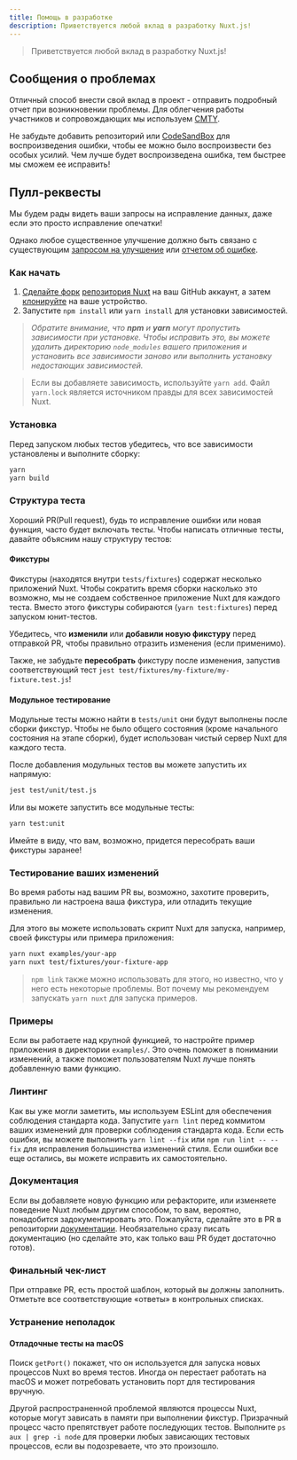 ```yaml
---
title: Помощь в разработке
description: Приветствуется любой вклад в разработку Nuxt.js!
---
```


> Приветствуется любой вклад в разработку Nuxt.js!

## Сообщения о проблемах

Отличный способ внести свой вклад в проект - отправить подробный отчет при возникновении проблемы.
Для облегчения работы участников и сопровождающих мы используем [CMTY](https://cmty.nuxtjs.org/).

Не забудьте добавить репозиторий или [CodeSandBox](https://template.nuxtjs.org/) для воспроизведения ошибки, чтобы ее можно было воспроизвести без особых усилий. Чем лучше будет воспроизведена ошибка, тем быстрее мы сможем ее исправить!

## Пулл-реквесты

Мы будем рады видеть ваши запросы на исправление данных, даже если это просто исправление опечатки!

Однако любое существенное улучшение должно быть связано с существующим
[запросом на улучшение](https://feature.nuxtjs.org/)
или [отчетом об ошибке](https://bug.nuxtjs.org/).

### Как начать

1. [Сделайте форк](https://help.github.com/articles/fork-a-repo/) [репозитория Nuxt](https://github.com/nuxt/nuxt.js) на ваш GitHub аккаунт, а затем [клонируйте](https://help.github.com/articles/cloning-a-repository/) на ваше устройство.
2. Запустите `npm install` или `yarn install` для установки зависимостей.

> _Обратите внимание, что **npm** и **yarn** могут пропустить зависимости при установке. Чтобы исправить это, вы можете удалить директорию `node_modules` вашего приложения и установить все зависимости заново или выполнить установку недостающих зависимостей._

> Если вы добавляете зависимость, используйте `yarn add`. Файл `yarn.lock` является источником правды для всех зависимостей Nuxt.

### Установка
 Перед запуском любых тестов убедитесь, что все зависимости установлены и выполните сборку:
 ```sh
yarn
yarn build
```

### Структура теста

Хороший PR(Pull request), будь то исправление ошибки или новая функция, часто будет включать тесты.
Чтобы написать отличные тесты, давайте объясним нашу структуру тестов:

#### Фикстуры

Фикстуры (находятся внутри `tests/fixtures`) содержат несколько приложений Nuxt. Чтобы сократить время сборки насколько это возможно,
мы не создаем собственное приложение Nuxt для каждого теста. Вместо этого фикстуры собираются (`yarn test:fixtures`) перед запуском юнит-тестов.

Убедитесь, что **изменили** или **добавили новую фикстуру** перед отправкой PR, чтобы правильно отразить изменения (если применимо).


Также, не забудьте **пересобрать** фикстуру после изменения, запустив соответствующий тест `jest test/fixtures/my-fixture/my-fixture.test.js`!

#### Модульное тестирование

Модульные тесты можно найти в `tests/unit` они будут выполнены после сборки фикстур. Чтобы не было общего состояния (кроме начального состояния на этапе сборки), будет использован чистый сервер Nuxt
для каждого теста.

После добавления модульных тестов вы можете запустить их напрямую:

```sh
jest test/unit/test.js
```

Или вы можете запустить все модульные тесты:

```sh
yarn test:unit
```

Имейте в виду, что вам, возможно, придется пересобрать ваши фикстуры заранее!

### Тестирование ваших изменений

Во время работы над вашим PR вы, возможно, захотите проверить, правильно ли настроена ваша фикстура, или отладить текущие изменения.

Для этого вы можете использовать скрипт Nuxt для запуска, например, своей фикстуры или примера приложения:

```sh
yarn nuxt examples/your-app
yarn nuxt test/fixtures/your-fixture-app
```

> `npm link` также можно использовать для этого, но известно, что у него есть некоторые проблемы. Вот почему мы рекомендуем запускать `yarn nuxt` для запуска примеров.

### Примеры

Если вы работаете над крупной функцией, то настройте пример приложения в директории `examples/`.
Это очень поможет в понимании изменений, а также поможет пользователям Nuxt лучше понять добавленную вами функцию.

### Линтинг

Как вы уже могли заметить, мы используем ESLint для обеспечения соблюдения стандарта кода. Запустите `yarn lint` перед коммитом
ваших изменений для проверки соблюдения стандарта кода. Если есть ошибки, вы можете выполнить `yarn lint --fix` или `npm run lint -- --fix` для исправления большинства
изменений стиля. Если ошибки все еще остались, вы можете исправить их самостоятельно.

### Документация

Если вы добавляете новую функцию или рефакторите, или изменяете поведение Nuxt любым другим способом, то вам, вероятно, понадобится задокументировать это. 
Пожалуйста, сделайте это в PR в репозитории [документации](https://github.com/nuxt/docs/pulls).
Необязательно сразу писать документацию (но сделайте это, как только ваш PR будет достаточно готов).

### Финальный чек-лист

При отправке PR, есть простой шаблон, который вы должны заполнить.
Отметьте все соответствующие «ответы» в контрольных списках.

### Устранение неполадок

#### Отладочные тесты на macOS

Поиск `getPort()` покажет, что он используется для запуска новых процессов Nuxt во время тестов. Иногда он перестает работать на macOS и может потребовать установить порт для тестирования вручную.

Другой распространенной проблемой являются процессы Nuxt, которые могут зависать в памяти при выполнении фикстур. Призрачный процесс часто препятствует работе последующих тестов. Выполните `ps aux | grep -i node` для проверки любых зависающих тестовых процессов, если вы подозреваете, что это произошло.
